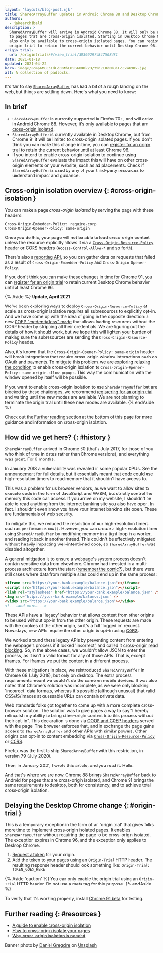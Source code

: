 ```yaml
---
layout: 'layouts/blog-post.njk'
title: SharedArrayBuffer updates in Android Chrome 88 and Desktop Chrome 91
authors:
  - jakearchibald
description: >
  SharedArrayBuffer will arrive in Android Chrome 88. It will only be available
  to pages that are cross-origin isolated. Starting in Desktop Chrome 91 it will
  also only be available to cross-origin isolated pages. You can register for an
  origin trial to retain the current behavior until Desktop Chrome 96.
origin_trial:
  url: /origintrials/#/view_trial/303992974847508481
date: 2021-01-18
updated: 2021-04-22
hero: image/CZmpGM8Eo1dFe0KNhEO9SGO8Ok23/tWnZEOnNmBeFcZxuR9Dx.jpg
alt: A collection of padlocks.
---
```


It's fair to say [`SharedArrayBuffer`][mdn] has had a bit of a rough landing on the
web, but things are settling down. Here's what you need to know:

## In brief

- `SharedArrayBuffer` is currently supported in Firefox 79+, and will arrive in Android
  Chrome 88. However, it's only available to pages that are [cross-origin
  isolated](#cross-origin-isolation).
- `SharedArrayBuffer` is currently available in Desktop Chrome, but from Chrome
  91 it will be limited to cross-origin isolated pages. If you don't think you
  can make this change in time, you can [register for an origin trial](#origin-trial) to retain
  the current behavior until at least Chrome 96.
- If you intend to enable cross-origin isolation to continue using
  `SharedArrayBuffer` evaluate the impact this will have on other cross-origin
  elements on your website, such as ad placements. Check if `SharedArrayBuffer`
  is used by any of your third-party resources to understand impact and
  guidance. 


## Cross-origin isolation overview {: #cross-origin-isolation }

You can make a page _cross-origin isolated_ by serving the page with these
headers:

```http
Cross-Origin-Embedder-Policy: require-corp
Cross-Origin-Opener-Policy: same-origin
```

Once you do this, your page will not be able to load cross-origin content unless
the resource explicitly allows it via a [`Cross-Origin-Resource-Policy`][corp]
header or [CORS](https://developer.mozilla.org/en-US/docs/Web/HTTP/CORS) headers
(`Access-Control-Allow-*` and so forth).

There's also a [reporting
API](https://web.dev/coop-coep/#observe-issues-using-the-reporting-api), so you
can gather data on requests that failed as a result of
`Cross-Origin-Embedder-Policy` and `Cross-Origin-Opener-Policy`.

If you don't think you can make these changes in time for Chrome 91, you can
[register for an origin trial](#origin-trial) to retain current Desktop Chrome
behavior until at least Chrome 96.

{% Aside %}
**Update, April 2021**

We've been exploring ways to deploy `Cross-Origin-Resource-Policy` at scale, as
cross-origin isolation requires all subresources to explicitly opt-in. And we
have come up with the idea of going in the opposite direction: a new [COEP
"credentialless" mode](https://github.com/mikewest/credentiallessness/) that
allows loading resources without the CORP header by stripping all their
credentials. We are figuring out the details of how it should work, but we hope
this will lighten your burden of making sure the subresources are sending the
`Cross-Origin-Resource-Policy` header.

Also, it's known that the `Cross-Origin-Opener-Policy: same-origin` header will
break integrations that require cross-origin window interactions such as OAuth
and payments. To mitigate this problem, we are [exploring relaxing the
condition](https://github.com/whatwg/html/issues/6364) to enable cross-origin
isolation to `Cross-Origin-Opener-Policy: same-origin-allow-popups`. This way
the communication with the window opened by itself will be possible.

If you want to enable cross-origin isolation to use `SharedArrayBuffer` but are
blocked by these challenges, we recommend [registering for an origin
trial](#origin-trial) and waiting until the new modes are available. We are not
planning to terminate the origin trial until these new modes are available. {%
endAside %}

Check out the [Further reading](#resources) section at the bottom of this page
for more guidance and information on cross-origin isolation.

## How did we get here? {: #history }

`SharedArrayBuffer` arrived in Chrome 60 (that's July 2017, for those of you who
think of time in dates rather than Chrome versions), and everything was great.
For 6 months.

In January 2018 a vulnerability was revealed in some popular CPUs. See the
[announcement](https://googleprojectzero.blogspot.com/2018/01/reading-privileged-memory-with-side.html)
for full details, but it essentially meant that code could use high-resolution
timers to read memory that it shouldn't have access to.

This was a problem for us browser vendors, as we want to allow sites to execute
code in the form of JavaScript and WASM, but strictly control the memory this
code can access. If you arrive on my website, I shouldn't be able to read
anything from the internet banking site you also have open. In fact, I shouldn't
even know you have your internet banking site open. These are fundamentals of
web security.

To mitigate this, we reduced the resolution of our high-resolution timers such
as `performance.now()`. However, you can _create_ a high-resolution timer using
`SharedArrayBuffer` by modifying memory in a tight loop in a worker, and reading
it back in another thread. This couldn't be effectively mitigated without
heavily impacting well-intentioned code, so `SharedArrayBuffer` was disabled
altogether.

A general mitigation is to ensure a webpage's system process doesn't contain
sensitive data from elsewhere. Chrome had invested in a multi-process
architecture from the start ([remember the
comic?](https://www.google.com/googlebooks/chrome/big_00.html)), but there were
still cases where data from multiple sites could end up in the same process:

```html
<iframe src="https://your-bank.example/balance.json"></iframe>
<script src="https://your-bank.example/balance.json"></script>
<link rel="stylesheet" href="https://your-bank.example/balance.json" />
<img src="https://your-bank.example/balance.json" />
<video src="https://your-bank.example/balance.json"></video>
<!-- …and more… -->
```

These APIs have a 'legacy' behavior that allows content from other origins to be
used without opt-in from the other origin. These requests are made with the
cookies of the other origin, so it's a full 'logged in' request. Nowadays, new
APIs require the other origin to opt-in using
[CORS](https://developer.mozilla.org/en-US/docs/Web/HTTP/CORS).

We worked around these legacy APIs by preventing content from entering the
webpage's process if it looked 'incorrect', and called it [cross-origin read
blocking](https://developers.google.com/web/updates/2018/07/site-isolation#corb).
So, in the above cases, we wouldn't allow JSON to enter the process, as it isn't
a valid format for any of those APIs. That is, except iframes. For iframes we
put the content in a different process.

With these mitigations in place, we reintroduced `SharedArrayBuffer` in Chrome
68 (July 2018), but only on desktop. The extra process requirements meant we
couldn't do the same on mobile devices. It was also noted that Chrome's solution
was incomplete, as we were only blocking 'incorrect' data formats, whereas it's
possible (although unusual) that valid CSS/JS/images at guessable URLs can
contain private data.

Web standards folks got together to come up with a more complete cross-browser
solution. The solution was to give pages a way to say "I hereby relinquish my
ability to bring other-origin content into this process without their opt-in".
This declaration is done via [COOP and COEP headers](https://web.dev/coop-coep/)
served with the page. The browser enforces that, and in exchange the page gains
access to `SharedArrayBuffer` and other APIs with similar powers. Other origins
can opt-in to content embedding via
[`Cross-Origin-Resource-Policy`](<https://developer.mozilla.org/en-US/docs/Web/HTTP/Cross-Origin_Resource_Policy_(CORP)>)
or [CORS](https://developer.mozilla.org/en-US/docs/Web/HTTP/CORS).

Firefox was the first to ship `SharedArrayBuffer` with this restriction, in
version 79 (July 2020).

Then, in January 2021, I wrote this article, and you read it. Hello.

And that's where we are now. Chrome 88 brings `SharedArrayBuffer` back to
Android for pages that are cross-origin isolated, and Chrome 91 brings the same
requirements to desktop, both for consistency, and to achieve total cross-origin
isolation.

## Delaying the Desktop Chrome change {: #origin-trial }

This is a temporary exception in the form of an 'origin trial' that gives folks
more time to implement cross-origin isolated pages. It enables
`SharedArrayBuffer` without requiring the page to be cross-origin isolated. The
exception expires in Chrome 96, and the exception only applies to Desktop
Chrome.

1. [Request a token]({{origin_trial.url}}) for your origin.
2. Add the token to your pages using an `Origin-Trial` HTTP header. The
   resulting response header should look something like: `Origin-Trial:
   TOKEN_GOES_HERE`

{% Aside 'caution' %}
You can only enable the origin trial using an `Origin-Trial` HTTP header.
Do not use a meta tag for this purpose.
{% endAside %}

To verify that it's working properly, install [Chrome
91 beta](https://www.google.com/chrome/beta/) for testing.

## Further reading {: #resources }

- [A guide to enable cross-origin
  isolation](https://web.dev/cross-origin-isolation-guide)
- [How to cross-origin isolate your pages](https://web.dev/coop-coep/)
- [Why cross-origin isolation is needed](https://web.dev/why-coop-coep/)

Banner photo by <a
href="https://unsplash.com/@yeeeeeeha?utm_source=unsplash&amp;utm_medium=referral&amp;utm_content=creditCopyText">Daniel
Gregoire</a> on <a
href="https://unsplash.com/s/photos/padlocks?utm_source=unsplash&amp;utm_medium=referral&amp;utm_content=creditCopyText">Unsplash</a>

[mdn]: https://developer.mozilla.org/en-US/docs/Web/JavaScript/Reference/Global_Objects/SharedArrayBuffer
[compat]: https://developer.mozilla.org/en-US/docs/Web/JavaScript/Reference/Global_Objects/SharedArrayBuffer#browser_compatibility
[corp]: https://developer.mozilla.org/en-US/docs/Web/HTTP/Cross-Origin_Resource_Policy_(CORP)
